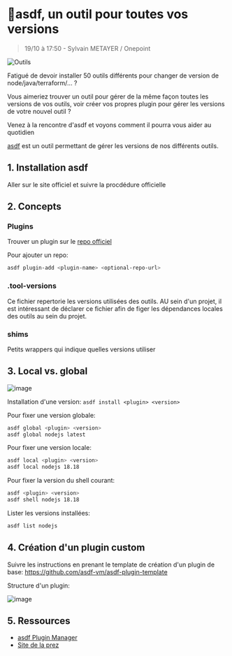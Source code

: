 # 📝asdf, un outil pour toutes vos versions 
> 19/10 à 17:50 - Sylvain METAYER / Onepoint

![Outils](https://img.shields.io/badge/Outils-orange)

Fatigué de devoir installer 50 outils différents pour changer de version de node/java/terraform/... ?

Vous aimeriez trouver un outil pour gérer de la même façon toutes les versions de vos outils, voir créer vos propres plugin pour gérer les versions de votre nouvel outil ?

Venez à la rencontre d'asdf et voyons comment il pourra vous aider au quotidien

[asdf](https://asdf-vm.com/guide/getting-started.html) est un outil permettant de gérer les versions de nos différents outils.

## 1. Installation asdf
Aller sur le site officiel et suivre la procdédure officielle

## 2. Concepts
### Plugins
Trouver un plugin sur le [repo officiel](https://github.com/asdf-vm/asdf-plugins)

Pour ajouter un repo:
```bash
asdf plugin-add <plugin-name> <optional-repo-url>
```

### .tool-versions
Ce fichier repertorie les versions utilisées des outils. AU sein d'un projet, il est intéressant de déclarer ce fichier afin de figer les dépendances locales des outils au sein du projet.

### shims
Petits wrappers qui indique quelles versions utiliser

## 3. Local vs. global
![image](https://github.com/ngriere/devfestnantes2023/assets/9659029/bf4ba2d6-38f9-4689-9fac-870face5fe43)

Installation d'une version: `asdf install <plugin> <version>`

Pour fixer une version globale:
```bash
asdf global <plugin> <version>
asdf global nodejs latest
```

Pour fixer une version locale:
```bash
asdf local <plugin> <version>
asdf local nodejs 18.18
```

Pour fixer la version du shell courant:
```bash
asdf <plugin> <version>
asdf shell nodejs 18.18
```

Lister les versions installées:
```bash
asdf list nodejs
```

## 4. Création d'un plugin custom
Suivre les instructions en prenant le template de création d'un plugin de base: https://github.com/asdf-vm/asdf-plugin-template

Structure d'un plugin:

![image](https://github.com/ngriere/devfestnantes2023/assets/9659029/51d5eb0e-2456-4d45-9caf-4f94461e024b)


## 5. Ressources
- [asdf Plugin Manager](https://github.com/asdf-community/asdf-plugin-manager)
- [Site de la prez](https://r.sylvain.dev/devfest-nantes2023)

